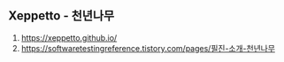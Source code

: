 ## Xeppetto - 천년나무

1. https://xeppetto.github.io/ 
3. https://softwaretestingreference.tistory.com/pages/필진-소개-천년나무



<!--
<img src="https://img.shields.io/badge/Python-3766AB?style=flat-square&logo=Python&logoColor=white"/></a>&nbsp; 
<img src="https://img.shields.io/badge/Shell-FFD500?style=flat-square&logo=Shell&logoColor=white"/></a>&nbsp;
<img src="https://img.shields.io/badge/JavaScript-F7DF1E?style=flat-square&logo=JavaScript&logoColor=white"/></a>&nbsp;
<img src="https://img.shields.io/badge/HTML5-E34F26?style=flat-square&logo=HTML5&logoColor=white"/></a>&nbsp;
<img src="https://img.shields.io/badge/CSS3-1572B6?style=flat-square&logo=CSS3&logoColor=white"/></a>&nbsp;

<img src="https://img.shields.io/badge/Windows-0078D6?style=flat-square&logo=Windows&logoColor=white"/></a>&nbsp;
<img src="https://img.shields.io/badge/Ubuntu-E95420?style=flat-square&logo=Ubuntu&logoColor=white"/></a>&nbsp;
<img src="https://img.shields.io/badge/CentOS-262577?style=flat-square&logo=CentOS&logoColor=white"/></a>&nbsp;

<img src="https://img.shields.io/badge/Microsoft Office-D83B01?style=flat-square&logo=microsoft+office&logoColor=white"/></a>&nbsp;

<img src="https://img.shields.io/badge/Postman-FF6C37?style=flat-square&logo=Postman&logoColor=white"/></a>&nbsp;

<img src="https://img.shields.io/badge/Wireshark-1679A7?style=flat-square&logo=Wireshark&logoColor=white"/></a>&nbsp;

<img src="https://img.shields.io/badge/Windows Terminal-4D4D4D?style=flat-square&logo=Windows+Terminal&logoColor=white"/></a>&nbsp;
<img src="https://img.shields.io/badge/Hexo-0E83CD?style=flat-square&logo=Hexo&logoColor=white"/></a>&nbsp;
<img src="https://img.shields.io/badge/Jekyll-CC0000?style=flat-square&logo=Jekyll&logoColor=white"/></a>&nbsp;
<img src="https://img.shields.io/badge/Visual Studio Code-007ACC?style=flat-square&logo=Visual+Studio+Code&logoColor=white"/></a>&nbsp;
<img src="https://img.shields.io/badge/Visual Studio-5C2D91?style=flat-square&logo=Visual+Studio&logoColor=white"/></a>&nbsp;

<img src="https://img.shields.io/badge/Git-F05032?style=flat-square&logo=Git&logoColor=white"/></a>&nbsp;
<img src="https://img.shields.io/badge/Github-181717?style=flat-square&logo=Github&logoColor=white"/></a>&nbsp;




**Xeppetto/Xeppetto** is a ✨ _special_ ✨ repository because its `README.md` (this file) appears on your GitHub profile.

Here are some ideas to get you started:

- 🔭 I’m currently working on ...
- 🌱 I’m currently learning ...
- 👯 I’m looking to collaborate on ...
- 🤔 I’m looking for help with ...
- 💬 Ask me about ...
- 📫 How to reach me: ...
- 😄 Pronouns: ...
- ⚡ Fun fact: ...

< 참고자료 >
https://velog.io/@woo0_hooo/Github-github-profile-%EA%B0%84%EC%A7%80%EB%82%98%EA%B2%8C-%EA%BE%B8%EB%AF%B8%EA%B8%B0
-> 배지는 https://shields.io/
-> 아이콘은 https://simpleicons.org/
-->
